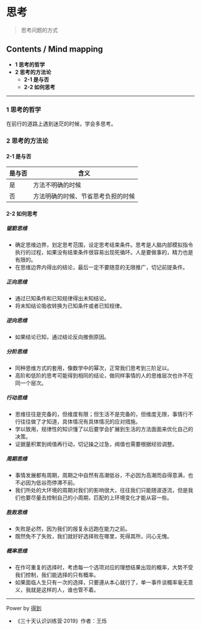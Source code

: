 # 思考
> 思考问题的方式

## Contents / Mind mapping
- **1 思考的哲学**
- **2 思考的方法论**
  - **2-1 是与否**
  - **2-2 如何思考**

---

### 1 思考的哲学

在前行的道路上遇到迷茫的时候，学会多思考。



### 2 思考的方法论

#### 2-1 是与否

|是与否|含义|
|  --  | -- |
|是|方法不明确的时候|
|否|方法明确的时候、节省思考负担的时候|

#### 2-2 如何思考

##### 锯箭思维

- 确定思维边界，划定思考范围，设定思考结束条件。思考是人脑内部模拟指令执行的过程，如果没有结束条件很容易出现死循环。人是要做事的，精力也是有限的。
- 在思维边界内得出的结论，最后一定不要随意的无限推广，切记前提条件。

##### 正向思维

- 通过已知条件和已知规律得出未知结论。
- 将未知结论吸收转换为已知条件或者已知规律。

##### 逆向思维

- 如果结论已知，通过结论反向推倒原因。

##### 分阶思维

- 同种思维方式的套用，像数学中的幂次，正常我们思考到三阶足以。
- 高阶和低阶的思考可能得到相同的结论，做同样事情的人的思维层次也许不在同一个层次。

##### 行动思维

- 思维往往是完备的，但维度有限；但生活不是完备的，但维度无限，事情行不行往往做了才知道，具体情况有具体情况的应对措施。
- 学以致用，规律性的知识懂了以后要学会扩展到生活的方法面面来优化自己的决策。
- 证据量积累到阀值再行动，切记操之过急，阀值也需要根据经验调整。

##### 周期思维

- 事情发展都有周期，周期之中自然有高潮低谷，不必因为高潮而自得意满，也不必因为低谷而停滞不前。
- 我们所处的大环境的周期对我们的影响很大，往往我们只能随波逐流，但是我们也要尽量去控制自己的小周期，匹配的上环境变化才能从容一些。

##### 胜败思维

- 失败是必然，因为我们的报复永远跑在能力之前。
- 既然免不了失败，我们就好好选择败在哪里，死得其所，问心无愧。

##### 概率思维

- 在作可重复的选择时，考虑每一个选项对应的理想结果出现的概率，大势不受我们控制，我们能选择的只有概率。
- 如果面临人生只有一次的选择，只要遵从本心就行了，单一事件谈概率毫无意义，我就是这样的人，谁也管不着。



---
Power by [得到](https://www.igetget.com)
- 《三十天认识训练营·2019》作者：王烁
